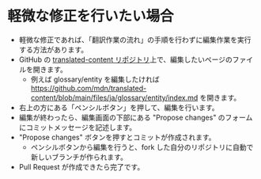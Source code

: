 # 軽微な修正を行いたい場合

- 軽微な修正であれば、「翻訳作業の流れ」の手順を行わずに編集作業を実行する方法があります。
- GitHub の [translated-content リポジトリ](https://github.com/mdn/translated-content/)上で、編集したいページのファイルを開きます。
    - 例えば glossary/entity を編集したければ https://github.com/mdn/translated-content/blob/main/files/ja/glossary/entity/index.md を開きます。
- 右上の方にある「ペンシルボタン」を押して、編集を行います。
- 編集が終わったら、編集画面の下部にある "Propose changes" のフォームにコミットメッセージを記述します。
- "Propose changes" ボタンを押すとコミットが作成されます。
    - ペンシルボタンから編集を行うと、fork した自分のリポジトリに自動で新しいブランチが作られます。
- Pull Request が作成できたら完了です。
